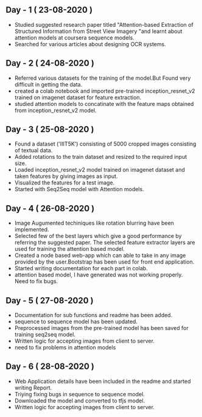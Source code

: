 ## Day - 1 ( 23-08-2020 )
<ul><li>Studied suggested research paper titled "Attention-based Extraction of Structured
Information from Street View Imagery
"and learnt about attention models at coursera sequence models.</li>
<li>Searched for various articles about designing OCR systems.</li>
</ul>

## Day - 2 ( 24-08-2020 )
<ul><li>Referred various datasets for the training of the model.But Found very difficult in getting the data.</li>
<li>created a colab notebook and imported pre-trained inception_resnet_v2 trained on imagenet dataset for feature extraction.</li>
<li>studied attention models to concatinate with the feature maps obtained from inception_resnet_v2 model.</li></ul>

## Day - 3 ( 25-08-2020 )
<ul>
<li>Found a dataset ('IIIT5K') consisting of 5000 cropped images consisting of textual data.</li>
<li>Added rotations to the train dataset and resized to the required input size.</li>
<li>Loaded inception_resnet_v2 model trained on imagenet dataset and taken features by giving images as input.</li>
<li>Visualized the features for a test image.</li>
<li>Started with Seq2Seq model with Attention models.</li>
</ul>

## Day - 4 ( 26-08-2020 )
<ul>
<li>Image Augumented techiniques like rotation blurring have been implemented.</li>
<li>Selected few of the best layers which give a good performance by referring the suggested paper. The selected feature extractor layers are used for training the attention based model.</li>
<li>Created a node based web-app which can able to take in any image provided by the user.Bootstrap has been used for front end application.</li>
<li>Started writing documentation for each part in colab.</li>
<li>attention based model, I have generated was not working properly. Need to fix bugs.</li>
</ul>

## Day - 5 ( 27-08-2020 )
<ul>
<li>Documentation for sub functions and readme has been added.</li>
<li>sequence to sequence model has been updated.</li>
<li>Preprocessed images from the pre-trained model has been saved for training seq2seq model.</li>
<li>Written logic for accepting images from client to server.</li>
<li>need to fix problems in attention models</li>
</ul>

## Day - 6 ( 28-08-2020 )
<ul>
<li>Web Application details have been included in the readme and started writing Report.</li>
<li>Triying fixing bugs in sequence to sequence model.</li>
<li>Downloaded the model and converted to tfjs model.</li>
<li>Written logic for accepting images from client to server.</li>
</ul>